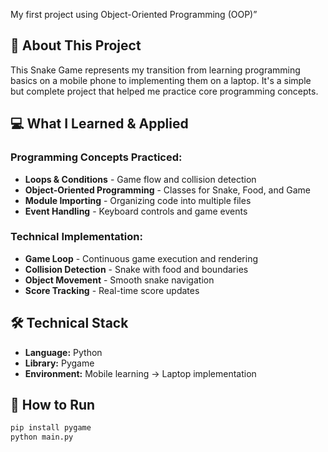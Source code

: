 My first project using Object-Oriented Programming (OOP)”

## 🌱 About This Project
This Snake Game represents my transition from learning programming basics on a mobile phone to implementing them on a laptop. It's a simple but complete project that helped me practice core programming concepts.

## 💻 What I Learned & Applied
### Programming Concepts Practiced:
- **Loops & Conditions** - Game flow and collision detection
- **Object-Oriented Programming** - Classes for Snake, Food, and Game
- **Module Importing** - Organizing code into multiple files
- **Event Handling** - Keyboard controls and game events

### Technical Implementation:
- **Game Loop** - Continuous game execution and rendering
- **Collision Detection** - Snake with food and boundaries
- **Object Movement** - Smooth snake navigation
- **Score Tracking** - Real-time score updates

## 🛠️ Technical Stack
- **Language:** Python
- **Library:** Pygame
- **Environment:** Mobile learning → Laptop implementation

## 🚀 How to Run
```bash
pip install pygame
python main.py